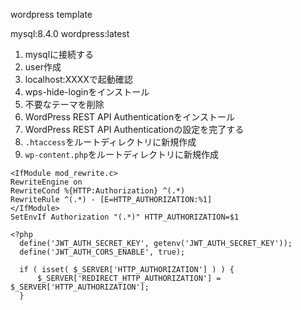 wordpress template

mysql:8.4.0
wordpress:latest

1. mysqlに接続する
2. user作成
3. localhost:XXXXで起動確認
4. wps-hide-loginをインストール
5. 不要なテーマを削除
4. WordPress REST API Authenticationをインストール
5. WordPress REST API Authenticationの設定を完了する
6. `.htaccess`をルートディレクトリに新規作成
7. `wp-content.php`をルートディレクトリに新規作成


```.htaccess
<IfModule mod_rewrite.c>
RewriteEngine on
RewriteCond %{HTTP:Authorization} ^(.*)
RewriteRule ^(.*) - [E=HTTP_AUTHORIZATION:%1]
</IfModule>
SetEnvIf Authorization "(.*)" HTTP_AUTHORIZATION=$1
```

```wp-content.php
<?php
  define('JWT_AUTH_SECRET_KEY', getenv('JWT_AUTH_SECRET_KEY'));
  define('JWT_AUTH_CORS_ENABLE', true);

  if ( isset( $_SERVER['HTTP_AUTHORIZATION'] ) ) {
      $_SERVER['REDIRECT_HTTP_AUTHORIZATION'] = $_SERVER['HTTP_AUTHORIZATION'];
  }
```

